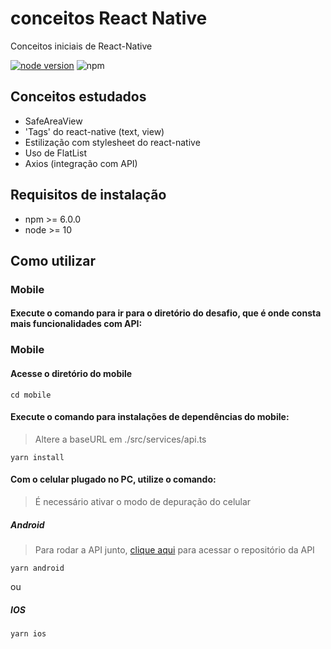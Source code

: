 # conceitos React Native
Conceitos iniciais de React-Native

[![node version](https://img.shields.io/node/v/react-native)](https://img.shields.io/node/v/react-native)
![npm](https://img.shields.io/npm/v/react-native?label=react-native)
<br>

## Conceitos estudados
- SafeAreaView
- 'Tags' do react-native (text, view)
- Estilização com stylesheet do react-native
- Uso de FlatList
- Axios (integração com API)


## Requisitos de instalação
- npm >= 6.0.0
- node >= 10

## Como utilizar

### Mobile

#### Execute o comando para ir para o diretório do desafio, que é onde consta mais funcionalidades com API:

### Mobile

#### Acesse o diretório do mobile

```
cd mobile
```

#### Execute o comando para instalações de dependências do mobile:
> Altere a baseURL em ./src/services/api.ts

```
yarn install
```

#### Com o celular plugado no PC, utilize o comando:
> É necessário ativar o modo de depuração do celular

##### Android

> Para rodar a API junto, <a href="https://github.com/tsunodajapa/conceitos_node">clique aqui</a> para acessar o repositório da API

```
yarn android
```
ou

##### IOS

```
yarn ios
```








